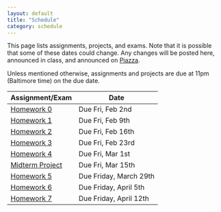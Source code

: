 ```yaml
---
layout: default
title: "Schedule"
category: schedule
---
```


This page lists assignments, projects, and exams. Note that it is possible that some
of these dates could change. Any changes will be posted here, announced in class,
and announced on [Piazza](https://piazza.com/jhu/spring2024/en601220/home).

Unless mentioned otherwise, assignments and projects are due at 11pm (Baltimore time)
on the due date.


Assignment/Exam | Date
--------------- | ----
[Homework 0](assign/hw0.html) | Due Fri, Feb 2nd
[Homework 1](assign/hw1.html) | Due Fri, Feb 9th
[Homework 2](https://www.gradescope.com/courses/701550/assignments/4077691/) | Due Fri, Feb 16th
[Homework 3](assign/hw3.html) | Due Fri, Feb 23rd
[Homework 4](https://www.gradescope.com/courses/701550/assignments/4148605/) | Due Fri, Mar 1st
[Midterm Project](assign/midterm.html) | Due Fri, Mar 15th
[Homework 5](assign/hw5.html) | Due Friday, March 29th
[Homework 6](https://www.gradescope.com/courses/701550/assignments/4292377/) | Due Friday, April 5th
[Homework 7](assign/hw7.html) | Due Friday, April 12th



<!--

[Midterm Project](assign/midterm.html) | Due Wed, Oct 25th
[Homework 6](https://www.gradescope.com/courses/701550/assignments/4292377/) | Due Friday, Nov 10th
[Final Project](assign/final.html) | Due Friday, Dec 8th
-->